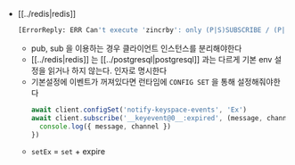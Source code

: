 - [[../redis|redis]]
  ```sh 
  [ErrorReply: ERR Can't execute 'zincrby': only (P|S)SUBSCRIBE / (P|S)UNSUBSCRIBE / PING / QUIT / RESET are allowed in this context]
  ```
    - pub, sub 을 이용하는 경우 클라이언트 인스턴스를 분리해야한다
  - [[../redis|redis]] 는 [[../postgresql|postgresql]] 과는 다르게 기본 env 설정을 읽거나 하지 않는다. 인자로 명시한다
  - 기본설정에 이벤트가 꺼져있다면 런타임에 `CONFIG SET` 을 통해 설정해줘야한다
    ```javascript
    await client.configSet('notify-keyspace-events', 'Ex')
    await client.subscribe('__keyevent@0__:expired', (message, channel) => {
      console.log({ message, channel })
    })
    ```
  - `setEx` = `set` + expire
